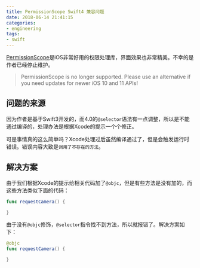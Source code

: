 ```yaml
---
title: PermissionScope Swift4 兼容问题
date: 2018-06-14 21:41:15
categories:
- engineering
tags:
- swift
---
```


[PermissionScope](https://github.com/nickoneill/PermissionScope)是iOS非常好用的权限处理库，界面效果也非常精美。不幸的是作者已经停止维护。

> PermissionScope is no longer supported. Please use an alternative if you need updates for newer iOS 10 and 11 APIs!

## 问题的来源

因为作者是基于Swift3开发的，而4.0的`@selector`语法有一点调整，所以是不能通过编译的，处理办法是根据Xcode的提示一个个修正。

可是事情真的这么简单吗？Xcode处理过后虽然编译通过了，但是会触发运行时错误。错误内容大致是`调用了不存在的方法`。

## 解决方案

由于我们根据Xcode的提示给相关代码加了`@objc`，但是有些方法是没有加的，而这些方法类似下面的代码：

```swift
func requestCamera() {

}
```

由于没有`@objc`修饰，`@selector`指令找不到方法，所以就报错了。解决方案如下：

```swift
@objc
func requestCamera() {

}
```